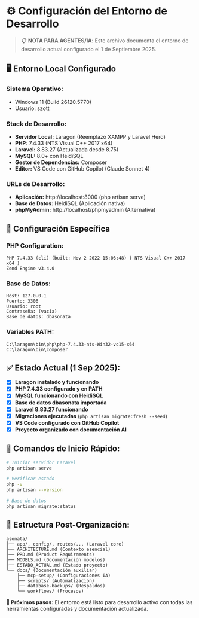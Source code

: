 # ⚙️ Configuración del Entorno de Desarrollo

> 📋 **NOTA PARA AGENTES/IA**: Este archivo documenta el entorno de desarrollo actual configurado el 1 de Septiembre 2025.

## 🖥️ **Entorno Local Configurado**

### **Sistema Operativo:**
- Windows 11 (Build 26120.5770)
- Usuario: szott

### **Stack de Desarrollo:**
- **Servidor Local:** Laragon (Reemplazó XAMPP y Laravel Herd)
- **PHP:** 7.4.33 (NTS Visual C++ 2017 x64)
- **Laravel:** 8.83.27 (Actualizada desde 8.75)
- **MySQL:** 8.0+ con HeidiSQL
- **Gestor de Dependencias:** Composer
- **Editor:** VS Code con GitHub Copilot (Claude Sonnet 4)

### **URLs de Desarrollo:**
- **Aplicación:** http://localhost:8000 (php artisan serve)
- **Base de Datos:** HeidiSQL (Aplicación nativa)
- **phpMyAdmin:** http://localhost/phpmyadmin (Alternativa)

## 🔧 **Configuración Específica**

### **PHP Configuration:**
```
PHP 7.4.33 (cli) (built: Nov 2 2022 15:06:48) ( NTS Visual C++ 2017 x64 )
Zend Engine v3.4.0
```

### **Base de Datos:**
```
Host: 127.0.0.1
Puerto: 3306
Usuario: root
Contraseña: (vacía)
Base de datos: dbasonata
```

### **Variables PATH:**
```
C:\laragon\bin\php\php-7.4.33-nts-Win32-vc15-x64
C:\laragon\bin\composer
```

## ✅ **Estado Actual (1 Sep 2025):**

- [x] **Laragon instalado y funcionando**
- [x] **PHP 7.4.33 configurado y en PATH**
- [x] **MySQL funcionando con HeidiSQL**
- [x] **Base de datos dbasonata importada**
- [x] **Laravel 8.83.27 funcionando**
- [x] **Migraciones ejecutadas** (`php artisan migrate:fresh --seed`)
- [x] **VS Code configurado con GitHub Copilot**
- [x] **Proyecto organizado con documentación AI**

## 🚀 **Comandos de Inicio Rápido:**

```bash
# Iniciar servidor Laravel
php artisan serve

# Verificar estado
php -v
php artisan --version

# Base de datos
php artisan migrate:status
```

## 📁 **Estructura Post-Organización:**

```
asonata/
├── app/, config/, routes/... (Laravel core)
├── ARCHITECTURE.md (Contexto esencial)
├── PRD.md (Product Requirements)
├── MODELS.md (Documentación modelos)
├── ESTADO_ACTUAL.md (Estado proyecto)
└── docs/ (Documentación auxiliar)
    ├── mcp-setup/ (Configuraciones IA)
    ├── scripts/ (Automatización)
    ├── database-backups/ (Respaldos)
    └── workflows/ (Procesos)
```

**🎯 Próximos pasos:** El entorno está listo para desarrollo activo con todas las herramientas configuradas y documentación actualizada.

